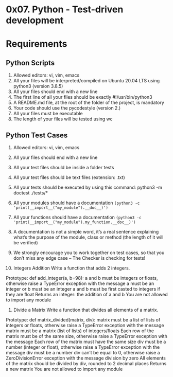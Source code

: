 # 0x07. Python - Test-driven development


# Requirements


## Python Scripts
1. Allowed editors: vi, vim, emacs
2. All your files will be interpreted/compiled on Ubuntu 20.04 LTS using python3 (version 3.8.5)
3. All your files should end with a new line
4. The first line of all your files should be exactly #!/usr/bin/python3
5. A README.md file, at the root of the folder of the project, is mandatory
6. Your code should use the pycodestyle (version 2.)
7. All your files must be executable
8. The length of your files will be tested using wc


## Python Test Cases

1. Allowed editors: vi, vim, emacs
2. All your files should end with a new line
3. All your test files should be inside a folder tests
4. All your test files should be text files (extension: .txt)
5. All your tests should be executed by using this command: python3 -m doctest ./tests/*
6. All your modules should have a documentation `(python3 -c 'print(__import__("my_module").__doc__)')`
7. All your functions should have a documentation `(python3 -c 'print(__import__("my_module").my_function.__doc__)')`
8. A documentation is not a simple word, it’s a real sentence explaining what’s the purpose of the module, class or method (the length of it will be verified)
9. We strongly encourage you to work together on test cases, so that you don’t miss any edge case – The Checker is checking for tests!


0. Integers Addition
   Write a function that adds 2 integers.

Prototype: def add_integer(a, b=98):
a and b must be integers or floats, otherwise raise a TypeError exception with the message a must be an integer or b must be an integer
a and b must be first casted to integers if they are float
Returns an integer: the addition of a and b
You are not allowed to import any module


1. Divide a Matrix
Write a function that divides all elements of a matrix.

Prototype: def matrix_divided(matrix, div):
matrix must be a list of lists of integers or floats, otherwise raise a TypeError exception with the message matrix must be a matrix (list of lists) of integers/floats
Each row of the matrix must be of the same size, otherwise raise a TypeError exception with the message Each row of the matrix must have the same size
div must be a number (integer or float), otherwise raise a TypeError exception with the message div must be a number
div can’t be equal to 0, otherwise raise a ZeroDivisionError exception with the message division by zero
All elements of the matrix should be divided by div, rounded to 2 decimal places
Returns a new matrix
You are not allowed to import any module
